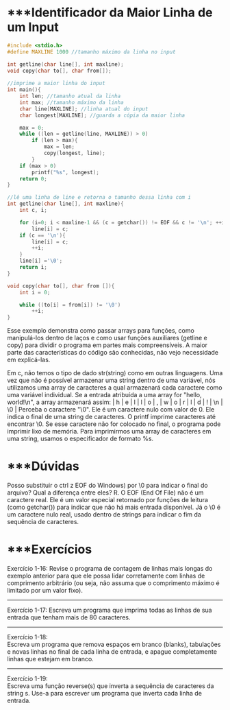 # ***Identificador da Maior Linha de um Input

```c
#include <stdio.h>
#define MAXLINE 1000 //tamanho máximo da linha no input

int getline(char line[], int maxline);
void copy(char to[], char from[]);
  
//imprime a maior linha do input
int main(){
    int len; //tamanho atual da linha
    int max; //tamanho máximo da linha
    char line[MAXLINE]; //linha atual do input
    char longest[MAXLINE]; //guarda a cópia da maior linha

    max = 0;
    while ((len = getline(line, MAXLINE)) > 0)
        if (len > max){
            max = len;
            copy(longest, line);
        }
    if (max > 0)
        printf("%s", longest);
    return 0;
}

//lê uma linha de line e retorna o tamanho dessa linha com i
int getline(char line[], int maxline){
    int c, i;

    for (i=0; i < maxline-1 && (c = getchar()) != EOF && c != '\n'; ++i)
        line[i] = c;
    if (c == '\n'){
        line[i] = c;
        ++i;
    }
    line[i] ='\0';
    return i;
}

void copy(char to[], char from []){
    int i = 0;

    while ((to[i] = from[i]) != '\0')
        ++i;
}
```

Esse exemplo demonstra como passar arrays para funções, como manipulá-los dentro de laços e como usar funções auxiliares (getline e copy) para dividir o programa em partes mais compreensíveis. A maior parte das características do código são conhecidas, não vejo necessidade em explicá-las. 

Em c, não temos o tipo de dado str(string) como em outras linguagens. Uma vez que não é possível armazenar uma string dentro de uma variável, nós utilizamos uma array de caracteres a qual armazenará cada caractere como uma variável individual. Se a entrada atribuída a uma array for "hello, world!\n", a array armazenará assim:
| h | e | l | l | o | , | w | o | r | l | d | ! | \n | \0 |
Perceba o caractere "\0". Ele é um caractere nulo com valor de 0. Ele indica o final de uma string de caracteres. O printf imprime caracteres até encontrar \0. Se esse caractere não for colocado no final, o programa pode imprimir lixo de memória.
Para imprimirmos uma array de caracteres em uma string, usamos o especificador de formato %s.
# ***Dúvidas

Posso substituir o ctrl z EOF do Windows) por \0 para indicar o final do arquivo? Qual a diferença entre eles?
R. O EOF (End Of File) não é um caractere real. Ele é um valor especial retornado por funções de leitura (como getchar()) para indicar que não há mais entrada disponível.  Já o \0 é um caractere nulo real, usado dentro de strings para indicar o fim da sequência de caracteres.
# ***Exercícios

Exercício 1-16: 
Revise o programa de contagem de linhas mais longas do exemplo anterior para que ele possa lidar corretamente com linhas de comprimento arbitrário (ou seja, não assuma que o comprimento máximo é limitado por um valor fixo).

---

Exercício 1-17:
Escreva um programa que imprima todas as linhas de sua entrada que tenham mais de 80 caracteres.

---

Exercício 1-18:  
Escreva um programa que remova espaços em branco (blanks), tabulações e novas linhas no final de cada linha de entrada, e apague completamente linhas que estejam em branco.

---

Exercício 1-19:  
Escreva uma função reverse(s) que inverta a sequência de caracteres da string s. Use-a para escrever um programa que inverta cada linha de entrada.
